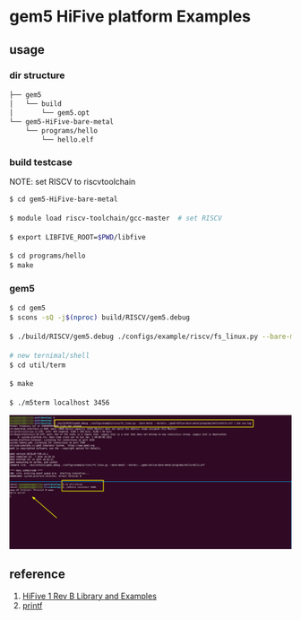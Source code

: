 # gem5 HiFive platform Examples

## usage

### dir structure

```bahs
├── gem5
│   └── build
│       └── gem5.opt
└── gem5-HiFive-bare-metal
    └── programs/hello
        └── hello.elf
```

### build testcase

NOTE: set RISCV to riscvtoolchain

```bash
$ cd gem5-HiFive-bare-metal

$ module load riscv-toolchain/gcc-master  # set RISCV

$ export LIBFIVE_ROOT=$PWD/libfive

$ cd programs/hello
$ make
```

### gem5

```bash
$ cd gem5
$ scons -sQ -j$(nproc) build/RISCV/gem5.debug

$ ./build/RISCV/gem5.debug ./configs/example/riscv/fs_linux.py --bare-metal --kernel=../gem5-HiFive-bare-metal/programs/hello/hello.elf

# new ternimal/shell
$ cd util/term

$ make

$ ./m5term localhost 3456
```

![](gem5-run.png)


## reference

1. [HiFive 1 Rev B Library and Examples](https://github.com/zyedidia/hifive)
1. [printf](https://github.com/mpaland/printf)

